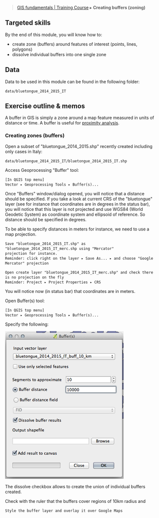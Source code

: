 > [GIS fundamentals | Training Course](agenda.md) ▸ **Creating buffers (zoning)**

## Targeted skills
By the end of this module, you will know how to:
* create zone (buffers) around features of interest (points, lines, polygons)
* dissolve individual buffers into one single zone

## Data
Data to be used in this module can be found in the following folder:
```
data/bluetongue_2014_2015_IT
```
## Exercise outline & memos

A buffer in GIS is simply a zone around a map feature measured in units of distance or time.
A buffer is useful for [proximity analysis](https://en.wikipedia.org/wiki/Proximity_analysis).

### Creating zones (buffers)

Open a subset of "bluetongue_2014_2015.shp" recently created including only cases in Italy: 

```
data/bluetongue_2014_2015_IT/bluetongue_2014_2015_IT.shp
```
Access Geoprocessing "Buffer" tool:

```
[In QGIS top menu] 
Vector ▸ Geoprocessing Tools ▸ Buffer(s)...
```

Once "Buffers" window/dialog opened, you will notice that a distance should be specified.
If you take a look at current CRS of the "bluetongue" layer (see for instance that coordinates
are in degrees in the status bar), you will notice that this layer is not projected and use WGS84
(World Geodetic System) as coordinate system and ellipsoid of reference. So distance should be specified in degrees. 

To be able to specify distances in meters for instance, we need to use a map projection.
```
Save "bluetongue_2014_2015_IT.shp" as "bluetongue_2014_2015_IT_merc.shp using "Mercator" 
projection for instance.
Reminder: click right on the layer ▸ Save As... ▸ and choose "Google Mercator" projection
```

```
Open create layer "bluetongue_2014_2015_IT_merc.shp" and check there is no projection on the fly 
Reminder: Project ▸ Project Properties ▸ CRS
```

You will notice now (in status bar) that coordinates are in meters.

Open Buffer(s) tool:

```
[In QGIS top menu] 
Vector ▸ Geoprocessing Tools ▸ Buffer(s)...
```

Specify the following:

![Buffers](img/buffers-10km.png)

The dissolve checkbox allows to create the union of individual buffers created.

Check with the ruler that the buffers cover regions of 10km radius and

```
Style the buffer layer and overlay it over Google Maps
```

